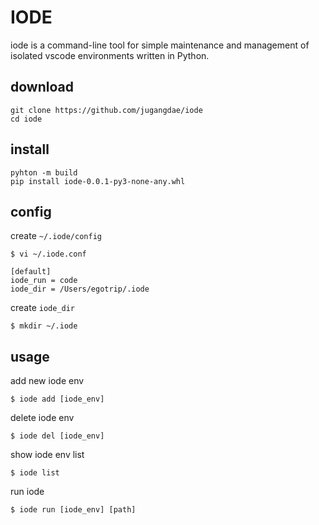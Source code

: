 # IODE

iode is a command-line tool for simple maintenance and management of isolated vscode environments written in Python.

## download

```
git clone https://github.com/jugangdae/iode
cd iode
```

## install

```
pyhton -m build
pip install iode-0.0.1-py3-none-any.whl
```

## config

create `~/.iode/config`
```
$ vi ~/.iode.conf
```
```
[default]
iode_run = code
iode_dir = /Users/egotrip/.iode
```
create `iode_dir`
```
$ mkdir ~/.iode
```

## usage

add new iode env
```
$ iode add [iode_env]
```

delete iode env
```
$ iode del [iode_env]
```

show iode env list
```
$ iode list
```

run iode
```
$ iode run [iode_env] [path]
```
